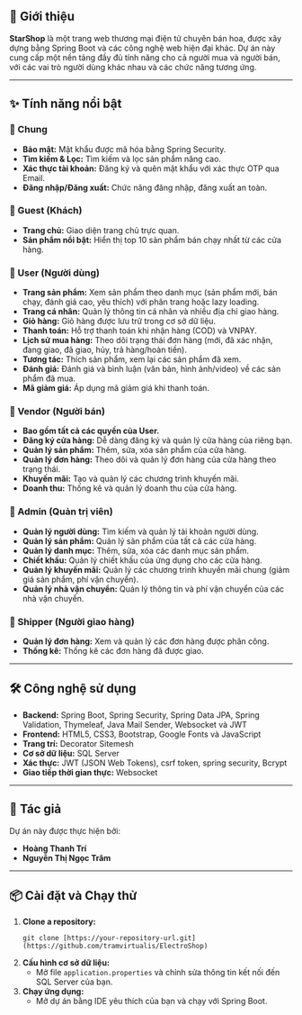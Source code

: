 ## 🚀 Giới thiệu

**StarShop** là một trang web thương mại điện tử chuyên bán hoa, được xây dựng bằng Spring Boot và các công nghệ web hiện đại khác. Dự án này cung cấp một nền tảng đầy đủ tính năng cho cả người mua và người bán, với các vai trò người dùng khác nhau và các chức năng tương ứng.

---

## ✨ Tính năng nổi bật

### 🔐 Chung
- **Bảo mật:** Mật khẩu được mã hóa bằng Spring Security.
- **Tìm kiếm & Lọc:** Tìm kiếm và lọc sản phẩm nâng cao.
- **Xác thực tài khoản:** Đăng ký và quên mật khẩu với xác thực OTP qua Email.
- **Đăng nhập/Đăng xuất:** Chức năng đăng nhập, đăng xuất an toàn.

### 👤 Guest (Khách)
- **Trang chủ:** Giao diện trang chủ trực quan.
- **Sản phẩm nổi bật:** Hiển thị top 10 sản phẩm bán chạy nhất từ các cửa hàng.

### 🧑 User (Người dùng)
- **Trang sản phẩm:** Xem sản phẩm theo danh mục (sản phẩm mới, bán chạy, đánh giá cao, yêu thích) với phân trang hoặc lazy loading.
- **Trang cá nhân:** Quản lý thông tin cá nhân và nhiều địa chỉ giao hàng.
- **Giỏ hàng:** Giỏ hàng được lưu trữ trong cơ sở dữ liệu.
- **Thanh toán:** Hỗ trợ thanh toán khi nhận hàng (COD) và VNPAY.
- **Lịch sử mua hàng:** Theo dõi trạng thái đơn hàng (mới, đã xác nhận, đang giao, đã giao, hủy, trả hàng/hoàn tiền).
- **Tương tác:** Thích sản phẩm, xem lại các sản phẩm đã xem.
- **Đánh giá:** Đánh giá và bình luận (văn bản, hình ảnh/video) về các sản phẩm đã mua.
- **Mã giảm giá:** Áp dụng mã giảm giá khi thanh toán.

### 🏪 Vendor (Người bán)
- **Bao gồm tất cả các quyền của User.**
- **Đăng ký cửa hàng:** Dễ dàng đăng ký và quản lý cửa hàng của riêng bạn.
- **Quản lý sản phẩm:** Thêm, sửa, xóa sản phẩm của cửa hàng.
- **Quản lý đơn hàng:** Theo dõi và quản lý đơn hàng của cửa hàng theo trạng thái.
- **Khuyến mãi:** Tạo và quản lý các chương trình khuyến mãi.
- **Doanh thu:** Thống kê và quản lý doanh thu của cửa hàng.

### 👑 Admin (Quản trị viên)
- **Quản lý người dùng:** Tìm kiếm và quản lý tài khoản người dùng.
- **Quản lý sản phẩm:** Quản lý sản phẩm của tất cả các cửa hàng.
- **Quản lý danh mục:** Thêm, sửa, xóa các danh mục sản phẩm.
- **Chiết khấu:** Quản lý chiết khấu của ứng dụng cho các cửa hàng.
- **Quản lý khuyến mãi:** Quản lý các chương trình khuyến mãi chung (giảm giá sản phẩm, phí vận chuyển).
- **Quản lý nhà vận chuyển:** Quản lý thông tin và phí vận chuyển của các nhà vận chuyển.

### 🚚 Shipper (Người giao hàng)
- **Quản lý đơn hàng:** Xem và quản lý các đơn hàng được phân công.
- **Thống kê:** Thống kê các đơn hàng đã được giao.

---

## 🛠️ Công nghệ sử dụng

- **Backend:** Spring Boot, Spring Security, Spring Data JPA, Spring Validation, Thymeleaf, Java Mail Sender, Websocket và JWT 
- **Frontend:** HTML5, CSS3, Bootstrap, Google Fonts và JavaScript
- **Trang trí:** Decorator Sitemesh
- **Cơ sở dữ liệu:** SQL Server
- **Xác thực:** JWT (JSON Web Tokens), csrf token, spring security, Bcrypt
- **Giao tiếp thời gian thực:** Websocket

---

## 👥 Tác giả

Dự án này được thực hiện bởi:

- **Hoàng Thanh Trí**
- **Nguyễn Thị Ngọc Trâm**

---

## 📦 Cài đặt và Chạy thử

1. **Clone a repository:**
   ```
   git clone [https://your-repository-url.git](https://github.com/tramvirtualis/ElectroShop)
   ```
2. **Cấu hình cơ sở dữ liệu:**
   - Mở file `application.properties` và chỉnh sửa thông tin kết nối đến SQL Server của bạn.
3. **Chạy ứng dụng:**
   - Mở dự án bằng IDE yêu thích của bạn và chạy với Spring Boot.
